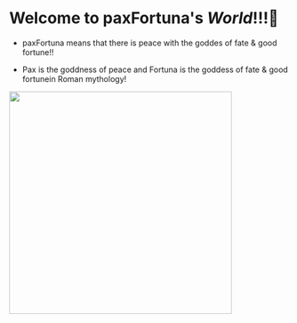 # Welcome to **paxFortuna**'s *World*!!!👋
* paxFortuna means that there is peace with the goddes of fate & good fortune!!
- Pax is the goddness of peace and Fortuna is the goddess of fate & good fortunein Roman mythology!
 
<img src="C:\Users\user\Pictures\8_tarot_휠\astroWheel.png" width="400">


<!--
**paxFortuna/paxFortuna** is a ✨ _special_ ✨ repository because its `README.md` (this file) appears on your GitHub profile.

Here are some ideas to get you started:

- 🔭 I’m currently working on ...
- 🌱 I’m currently learning ...
- 👯 I’m looking to collaborate on ...
- 🤔 I’m looking for help with ...
- 💬 Ask me about ...
- 📫 How to reach me: ...
- 😄 Pronouns: ...
- ⚡ Fun fact: ...
-->
